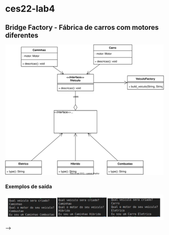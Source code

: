 # ces22-lab4

## Bridge Factory - Fábrica de carros com motores diferentes
![Alt text](./BridgeFactory.drawio.svg)
<!-- <img src="./padaria-factory.drawio.svg"> -->

### Exemplos de saída
![Alt text](./saidaBridgeFactory.svg)

<!-- ## Builder Padaria
![Alt text](./padaria-builder.drawio.svg)
<!-- <img src="./padaria-builder.drawio.svg">
 --> -->
